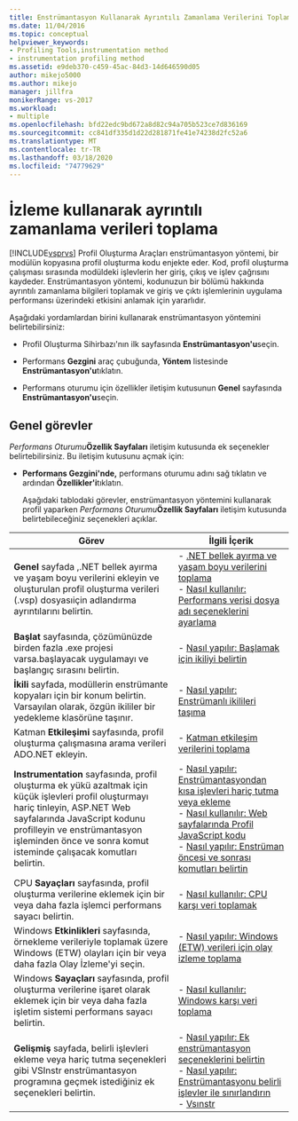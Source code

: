 ```yaml
---
title: Enstrümantasyon Kullanarak Ayrıntılı Zamanlama Verilerini Toplama | Microsoft Dokümanlar
ms.date: 11/04/2016
ms.topic: conceptual
helpviewer_keywords:
- Profiling Tools,instrumentation method
- instrumentation profiling method
ms.assetid: e9deb370-c459-45ac-84d3-14d646590d05
author: mikejo5000
ms.author: mikejo
manager: jillfra
monikerRange: vs-2017
ms.workload:
- multiple
ms.openlocfilehash: bfd22edc9bd672a8d82c94a705b523ce7d836169
ms.sourcegitcommit: cc841df335d1d22d281871fe41e74238d2fc52a6
ms.translationtype: MT
ms.contentlocale: tr-TR
ms.lasthandoff: 03/18/2020
ms.locfileid: "74779629"
---
```

# <a name="collect-detailed-timing-data-by-using-instrumentation"></a>İzleme kullanarak ayrıntılı zamanlama verileri toplama
[!INCLUDE[vsprvs](../code-quality/includes/vsprvs_md.md)] Profil Oluşturma Araçları enstrümantasyon yöntemi, bir modülün kopyasına profil oluşturma kodu enjekte eder. Kod, profil oluşturma çalışması sırasında modüldeki işlevlerin her giriş, çıkış ve işlev çağrısını kaydeder. Enstrümantasyon yöntemi, kodunuzun bir bölümü hakkında ayrıntılı zamanlama bilgileri toplamak ve giriş ve çıktı işlemlerinin uygulama performansı üzerindeki etkisini anlamak için yararlıdır.

 Aşağıdaki yordamlardan birini kullanarak enstrümantasyon yöntemini belirtebilirsiniz:

- Profil Oluşturma Sihirbazı'nın ilk sayfasında **Enstrümantasyon'u**seçin.

- Performans **Gezgini** araç çubuğunda, **Yöntem** listesinde **Enstrümantasyon'u**tıklatın.

- Performans oturumu için özellikler iletişim kutusunun **Genel** sayfasında **Enstrümantasyon'u**seçin.

## <a name="common-tasks"></a>Genel görevler
 _Performans Oturumu_**Özellik Sayfaları** iletişim kutusunda ek seçenekler belirtebilirsiniz. Bu iletişim kutusunu açmak için:

- **Performans Gezgini'nde,** performans oturumu adını sağ tıklatın ve ardından **Özellikler'i**tıklatın.

  Aşağıdaki tablodaki görevler, enstrümantasyon yöntemini kullanarak profil yaparken _Performans Oturumu_**Özellik Sayfaları** iletişim kutusunda belirtebileceğiniz seçenekleri açıklar.

|Görev|İlgili İçerik|
|----------|---------------------|
|**Genel** sayfada ,.NET bellek ayırma ve yaşam boyu verilerini ekleyin ve oluşturulan profil oluşturma verileri (.vsp) dosyasıiçin adlandırma ayrıntılarını belirtin.|-   [.NET bellek ayırma ve yaşam boyu verilerini toplama](../profiling/collecting-dotnet-memory-allocation-and-lifetime-data.md)<br />-   [Nasıl kullanılır: Performans verisi dosya adı seçeneklerini ayarlama](../profiling/how-to-set-performance-data-file-name-options.md)|
|**Başlat** sayfasında, çözümünüzde birden fazla .exe projesi varsa.başlayacak uygulamayı ve başlangıç sırasını belirtin.|-   [Nasıl yapılır: Başlamak için ikiliyi belirtin](../profiling/how-to-specify-the-binary-to-start.md)|
|**İkili** sayfada, modüllerin enstrümante kopyaları için bir konum belirtin. Varsayılan olarak, özgün ikililer bir yedekleme klasörüne taşınır.|-   [Nasıl yapılır: Enstrümanlı ikilileri taşıma](../profiling/how-to-relocate-instrumented-binaries.md)|
|Katman **Etkileşimi** sayfasında, profil oluşturma çalışmasına arama verileri ADO.NET ekleyin.|-   [Katman etkileşim verilerini toplama](../profiling/collecting-tier-interaction-data.md)|
|**Instrumentation** sayfasında, profil oluşturma ek yükü azaltmak için küçük işlevleri profil oluşturmayı hariç tinleyin, ASP.NET Web sayfalarında JavaScript kodunu profilleyin ve enstrümantasyon işleminden önce ve sonra komut isteminde çalışacak komutları belirtin.|-   [Nasıl yapılır: Enstrümantasyondan kısa işlevleri hariç tutma veya ekleme](../profiling/how-to-exclude-or-include-short-functions-from-instrumentation.md)<br />-   [Nasıl kullanılır: Web sayfalarında Profil JavaScript kodu](../profiling/how-to-profile-javascript-code-in-web-pages.md)<br />-   [Nasıl yapılır: Enstrüman öncesi ve sonrası komutları belirtin](../profiling/how-to-specify-pre-and-post-instrument-commands.md)|
|CPU **Sayaçları** sayfasında, profil oluşturma verilerine eklemek için bir veya daha fazla işlemci performans sayacı belirtin.|-   [Nasıl kullanılır: CPU karşı veri toplamak](../profiling/how-to-collect-cpu-counter-data.md)|
|Windows **Etkinlikleri** sayfasında, örnekleme verileriyle toplamak üzere Windows (ETW) olayları için bir veya daha fazla Olay İzleme'yi seçin.|-   [Nasıl yapılır: Windows (ETW) verileri için olay izleme toplama](../profiling/how-to-collect-event-tracing-for-windows-etw-data.md)|
|Windows **Sayaçları** sayfasında, profil oluşturma verilerine işaret olarak eklemek için bir veya daha fazla işletim sistemi performans sayacı belirtin.|-   [Nasıl kullanılır: Windows karşı veri toplama](../profiling/how-to-collect-windows-counter-data.md)|
|**Gelişmiş** sayfada, belirli işlevleri ekleme veya hariç tutma seçenekleri gibi VSInstr enstrümantasyon programına geçmek istediğiniz ek seçenekleri belirtin.|-   [Nasıl yapılır: Ek enstrümantasyon seçeneklerini belirtin](../profiling/how-to-specify-additional-instrumentation-options.md)<br />-   [Nasıl yapılır: Enstrümantasyonu belirli işlevler ile sınırlandırın](../profiling/how-to-limit-instrumentation-to-specific-functions.md)<br />-   [Vsınstr](../profiling/vsinstr.md)|
